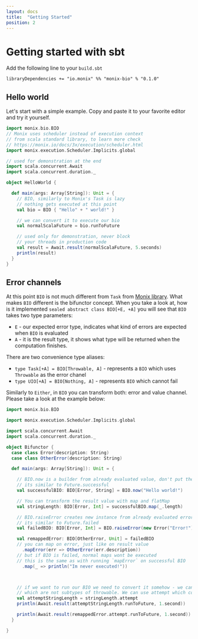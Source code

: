 ```yaml
---
layout: docs
title:  "Getting Started"
position: 2
---
```


# Getting started with sbt

Add the following line to your `build.sbt`
```
libraryDependencies += "io.monix" %% "monix-bio" % "0.1.0"
```

## Hello world
Let's start with a simple example. Copy and paste it to your favorite
editor and try it yourself.
```scala
import monix.bio.BIO
// Monix uses scheduler instead of execution context
// from scala standard library, to learn more check
// https://monix.io/docs/3x/execution/scheduler.html
import monix.execution.Scheduler.Implicits.global

// used for demonstration at the end
import scala.concurrent.Await
import scala.concurrent.duration._

object HelloWorld {

  def main(args: Array[String]): Unit = {
    // BIO, similarly to Monix's Task is lazy
    // nothing gets executed at this point
    val bio = BIO { "Hello" + " world!" }

    // we can convert it to execute our bio
    val normalScalaFuture = bio.runToFuture

    // used only for demonstration, never block
    // your threads in production code
    val result = Await.result(normalScalaFuture, 5.seconds)
    println(result)
  }
}
```

## Error channels
At this point `BIO` is not much different from `Task` from [Monix library](https://monix.io/docs/3x/eval/task.html).
What makes `BIO` different is the bifunctor concept. 
When you take a look at, how is it implemented `sealed abstract class BIO[+E, +A]` you will
see that `BIO` takes two type parameters:
* `E` - our expected error type, indicates what kind of errors are expected when
`BIO` is evaluated
* `A` - it is the result type, it shows what type will be returned
when the computation finishes.

There are two convenience type aliases:
* `type Task[+A] = BIO[Throwable, A]` - represents a `BIO` which uses `Throwable` as the error chanel
* `type UIO[+A] = BIO[Nothing, A]` - represents `BIO` which cannot fail

Similarly to `Either`, in `BIO` you can transform both: error
and value channel. Please take a look at the example below:

```scala
import monix.bio.BIO

import monix.execution.Scheduler.Implicits.global

import scala.concurrent.Await
import scala.concurrent.duration._

object Bifunctor {
  case class Error(description: String)
  case class OtherError(description: String)

  def main(args: Array[String]): Unit = {

    // BIO.now is a builder from already evaluated value, don't put there anything that can throw
    // its similar to Future.successful
    val successfulBIO: BIO[Error, String] = BIO.now("Hello world!")

    // You can transform the result value with map and flatMap
    val stringLength: BIO[Error, Int] = successfulBIO.map(_.length)

    // BIO.raiseError creates new instance from already evaluated error, again don't put there anything that can throw
    // its similar to Future.failed
    val failedBIO: BIO[Error, Int] = BIO.raiseError(new Error("Error!"))

    val remappedError: BIO[OtherError, Unit] = failedBIO
    // you can map on error, just like on result value
      .mapError(err => OtherError(err.description))
    // but if BIO is failed, normal maps wont be executed
    // this is the same as with running `mapError` on successful BIO
      .map(_ => println("Im never executed!"))



    // if we want to run our BIO we need to convert it somehow - we cannot `throw` classes which
    // which are not subtypes of throwable. We can use attempt which converts our BIO[E, A] into UIO[Either[E, A]]
    val attemptStringLength = stringLength.attempt
    println(Await.result(attemptStringLength.runToFuture, 1.second))

    println(Await.result(remappedError.attempt.runToFuture, 1.second))
  }

}
```


 
